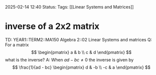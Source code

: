 2025-02-14 12:40
Status: 
Tags: [[Linear Systems and Matrices]]
# inverse of a 2x2 matrix

TD: YEAR1::TERM2::MA150 Algebra 2::02 Linear Systems and matrices 
Q: For a matrix $$
\begin{pmatrix}
a & b  \\
c & d
\end{pmatrix}
$$ what is the inverse?
A: When $ad-bc\neq0$ the inverse is given by $$
\frac{1}{ad - bc} \begin{pmatrix} d & -b \\ -c & a \end{pmatrix}
$$
<!--ID: 1739537054428-->


